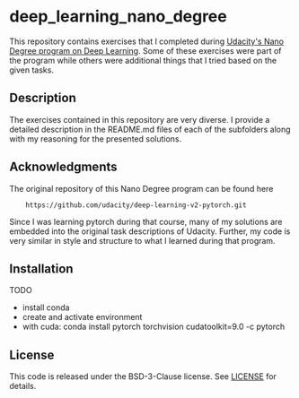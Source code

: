 # deep_learning_nano_degree

This repository contains exercises that I completed during [Udacity's Nano Degree program on Deep Learning](https://www.udacity.com/course/deep-learning-nanodegree--nd101). Some of these exercises were part of the program while others were additional things that I tried based on the given tasks.

## Description

The exercises contained in this repository are very diverse. I provide a detailed description in the README.md files of each of the subfolders along with my reasoning for the presented solutions.

## Acknowledgments

The original repository of this Nano Degree program can be found here

```
    https://github.com/udacity/deep-learning-v2-pytorch.git
```

Since I was learning pytorch during that course, many of my solutions are embedded into the original task descriptions of Udacity. Further, my code is very similar in style and structure to what I learned during that program.

## Installation

TODO
* install conda
* create and activate environment
* with cuda: conda install pytorch torchvision cudatoolkit=9.0 -c pytorch

## License

This code is released under the BSD-3-Clause license. See [LICENSE](LICENSE) for details.
